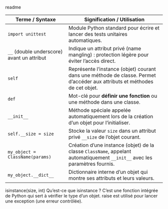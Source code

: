 readme

| Terme / Syntaxe                            | Signification / Utilisation                                                                                                |
| ------------------------------------------ | -------------------------------------------------------------------------------------------------------------------------- |
| `import unittest`                          | Module Python standard pour écrire et lancer des tests unitaires automatiques.                                             |
| `__` (double underscore) avant un attribut | Indique un attribut privé (name mangling) : protection légère pour éviter l’accès direct.                                  |
| `self`                                     | Représente l’instance (objet) courant dans une méthode de classe. Permet d’accéder aux attributs et méthodes de cet objet. |
| `def`                                      | Mot-clé pour **définir une fonction** ou une méthode dans une classe.                                                      |
| `__init__`                                 | Méthode spéciale appelée automatiquement lors de la création d’un objet pour l’initialiser.                                |
| `self.__size = size`                       | Stocke la valeur `size` dans un attribut privé `__size` de l’objet courant.                                                |
| `my_object = ClassName(params)`            | Création d’une instance (objet) de la classe `ClassName`, appelant automatiquement `__init__` avec les paramètres fournis. |
| `my_object.__dict__`                       | Dictionnaire interne d’un objet qui montre ses attributs et leurs valeurs.                                                 |

isinstance(size, int)
Qu’est-ce que isinstance ?
 C’est une fonction intégrée de Python qui sert à vérifier le type d’un objet.
raise est utilisé pour lancer une exception (une erreur contrôlée).
